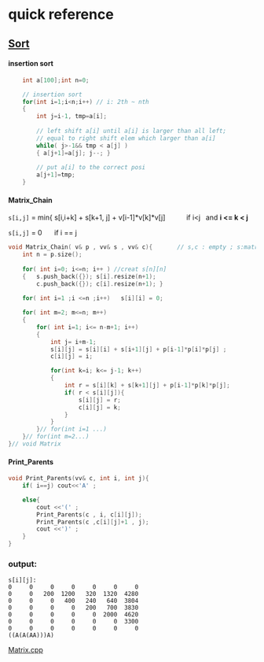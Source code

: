# quick reference

## [Sort](#sorts)

<a name="sorts"/>

#### insertion sort
```c++
	int a[100];int n=0;

	// insertion sort
	for(int i=1;i<n;i++) // i: 2th ~ nth
	{
		int j=i-1, tmp=a[i];
		
		// left shift a[i] until a[i] is larger than all left;
		// equal to right shift elem which larger than a[i]
		while( j>-1&& tmp < a[j] )
		{ a[j+1]=a[j]; j--;	}
		
		// put a[i] to the correct posi
		a[j+1]=tmp; 
	}
```

#### Matrix_Chain

 `s[i,j]` =  min{ s[i,i+k] + s[k+1, j] + v[i-1]*v[k]*v[j] &ensp;&ensp;&ensp;&ensp;&ensp; if i<j	&ensp;and   **i <= k < j**
 
`s[i,j]` = 0 &ensp;&ensp;&ensp;if i == j
      

```c++
void Matrix_Chain( v& p , vv& s , vv& c){		// s,c : empty ; s:matrix ; c:multi order
	int n = p.size();
	
	for( int i=0; i<=n; i++ ) //creat s[n][n] 	
	{	s.push_back({}); s[i].resize(n+1);
		c.push_back({}); c[i].resize(n+1); }
	
	for( int i=1 ;i <=n ;i++)	s[i][i] = 0;	

	for( int m=2; m<=n; m++)
	{
		for( int i=1; i<= n-m+1; i++)
		{
			int j= i+m-1;
			s[i][j] = s[i][i] + s[i+1][j] + p[i-1]*p[i]*p[j] ;
			c[i][j] = i;

			for(int k=i; k<= j-1; k++)
			{
				int r = s[i][k] + s[k+1][j] + p[i-1]*p[k]*p[j];
				if( r < s[i][j]){  
					s[i][j] = r;
					c[i][j] = k;
				} 
			}
		}// for(int i=1 ...)
	}// for(int m=2...)
}// void Matrix
```

#### Print_Parents
```c++
void Print_Parents(vv& c, int i, int j){
	if( i==j) cout<<'A' ;

	else{
		cout <<'(' ;
		Print_Parents(c , i, c[i][j]);
		Print_Parents(c ,c[i][j]+1 , j);
		cout <<')' ;
	}
}
```
### output:
	s[i][j]:
    0     0     0     0     0     0     0
    0     0   200  1200   320  1320  4280
    0     0     0   400   240   640  3804
    0     0     0     0   200   700  3830
    0     0     0     0     0  2000  4620
    0     0     0     0     0     0  3300
    0     0     0     0     0     0     0
	((A(A(AA)))A)
[Matrix.cpp]()
